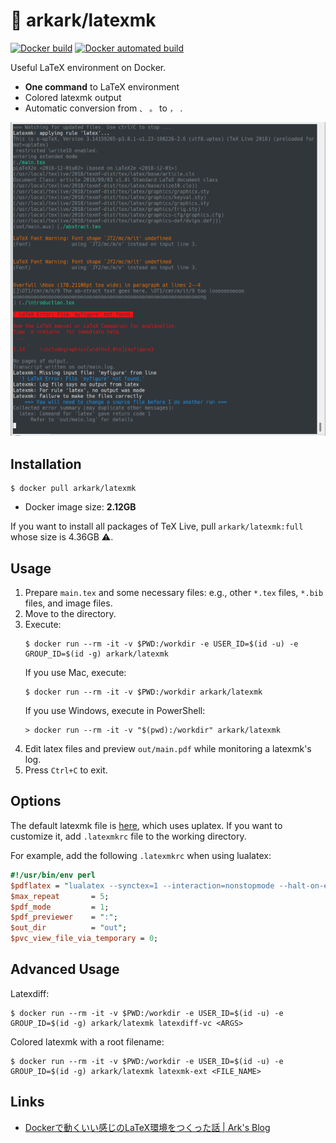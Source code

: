 # :whale: arkark/latexmk

[![Docker build](https://img.shields.io/docker/cloud/build/arkark/latexmk.svg)](https://hub.docker.com/r/arkark/latexmk/)
[![Docker automated build](https://img.shields.io/docker/cloud/automated/arkark/latexmk.svg)](https://hub.docker.com/r/arkark/latexmk/)

Useful LaTeX environment on Docker.

- **One command** to LaTeX environment
- Colored latexmk output
- Automatic conversion from `、` `。` to `，` `．`

![](screenshot.png)

## Installation

```console
$ docker pull arkark/latexmk
```

- Docker image size: **2.12GB**

If you want to install all packages of TeX Live, pull `arkark/latexmk:full` whose size is 4.36GB :warning:.

## Usage

1. Prepare `main.tex` and some necessary files: e.g., other `*.tex` files, `*.bib` files, and image files.
2. Move to the directory.
3. Execute:
    ```console
    $ docker run --rm -it -v $PWD:/workdir -e USER_ID=$(id -u) -e GROUP_ID=$(id -g) arkark/latexmk
    ```
    If you use Mac, execute:
    ```console
    $ docker run --rm -it -v $PWD:/workdir arkark/latexmk
    ```
    If you use Windows, execute in PowerShell:
    ```console
    > docker run --rm -it -v "$(pwd):/workdir" arkark/latexmk
    ```
4. Edit latex files and preview `out/main.pdf` while monitoring a latexmk's log.
5. Press `Ctrl+C` to exit.

## Options

The default latexmk file is [here](.latexmkrc), which uses uplatex.
If you want to customize it, add `.latexmkrc` file to the working directory.

For example, add the following `.latexmkrc` when using lualatex:

```perl
#!/usr/bin/env perl
$pdflatex = "lualatex --synctex=1 --interaction=nonstopmode --halt-on-error %O %S";
$max_repeat       = 5;
$pdf_mode         = 1;
$pdf_previewer    = ":";
$out_dir          = "out";
$pvc_view_file_via_temporary = 0;
```

## Advanced Usage

Latexdiff:

```console
$ docker run --rm -it -v $PWD:/workdir -e USER_ID=$(id -u) -e GROUP_ID=$(id -g) arkark/latexmk latexdiff-vc <ARGS>
```

Colored latexmk with a root filename:

```console
$ docker run --rm -it -v $PWD:/workdir -e USER_ID=$(id -u) -e GROUP_ID=$(id -g) arkark/latexmk latexmk-ext <FILE_NAME>
```

## Links

- [Dockerで動くいい感じのLaTeX環境をつくった話 | Ark's Blog](https://ark4rk.hatenablog.com/entry/2019/02/10/215152)
